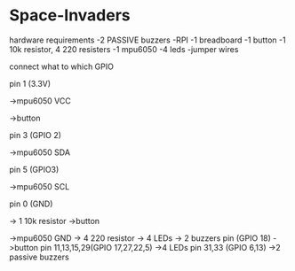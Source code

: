 # Space-Invaders
hardware requirements
-2 PASSIVE buzzers
-RPI
-1 breadboard
-1 button
-1 10k resistor, 4 220 resisters
-1 mpu6050
-4 leds
-jumper wires


connect what to which GPIO

pin 1 (3.3V)

->mpu6050 VCC

->button

pin 3 (GPIO 2)

->mpu6050 SDA

pin 5 (GPIO3)

->mpu6050 SCL

pin 0 (GND)

-> 1 10k resistor ->button

->mpu6050 GND
-> 4 220 resistor -> 4 LEDs
-> 2 buzzers 
pin (GPIO 18)
->button
pin 11,13,15,29(GPIO 17,27,22,5)
->4 LEDs
pin 31,33 (GPIO 6,13)
->2 passive buzzers

